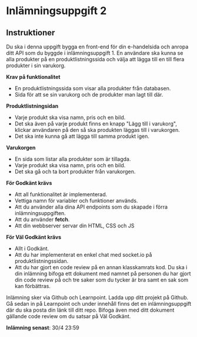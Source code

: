 # Inlämningsuppgift 2

## Instruktioner

Du ska i denna uppgift bygga en front-end för din e-handelsida och anropa ditt API som du byggde i inlämningsuppgift 1. En användare ska kunna se alla produkter på en produktlistningssida och välja att lägga till en till flera produkter i sin varukorg.

**Krav på funktionalitet**

* En produktlistningssida som visar alla produkter från databasen.
* Sida för att se sin varukorg och de produkter man lagt till där.

**Produktlistningsidan**
* Varje produkt ska visa namn, pris och en bild.
* Det ska även på varje produkt finns en knapp "Lägg till i varukorg", klickar användaren på den så ska produkten läggas till i varukorgen.
* Det ska inte kunna gå att lägga till samma produkt igen.

**Varukorgen**
* En sida som listar alla produkter som är tillagda.
* Varje produkt ska visa namn, pris och en bild.
* Det ska gå och ta bort produkter från varukorgen.

**För Godkänt krävs**
* Att all funktionalitet är implementerad.
* Vettiga namn för variabler och funktioner används.
* Att du använder alla dina API endpoints som du skapade i förra inlämningsuppgiften.
* Att du använder **fetch**.
* Att din webbserver servar din HTML, CSS och JS

**För Väl Godkänt krävs**
* Allt i Godkänt.
* Att du har implementerat en enkel chat med socket.io på produktlistningssidan.
* Att du har gjort en code review på en annan klasskamrats kod. Du ska i din inlämning bifoga ett dokument med namnet på personen du har gjort
din code review på och tre saker som du tycker är bra samt en sak som kan förbättras.

Inlämning sker via Github och Learnpoint. Ladda upp ditt projekt på Github. Gå sedan in på Learnpoint och under innehåll finns det en inlämningsuppgift där du ska posta din länk till ditt repo. Bifoga även med ditt dokument gällande code review om du satsar på Väl Godkänt.

**Inlämning senast**: 30/4 23:59 
